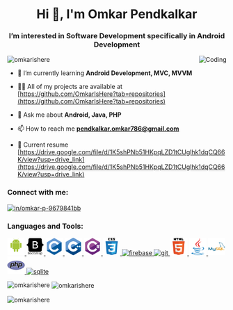 <h1 align="center">Hi 👋, I'm Omkar Pendkalkar</h1>
<h3 align="center">I’m interested in Software Development specifically in Android Development</h3>
<img align="right" alt="Coding" width "400" height="200" src="https://dl.dropboxusercontent.com/s/p84wxasz7cz43mu/1578791250559.gif?dl=0">
<p align="left"> <img src="https://komarev.com/ghpvc/?username=omkarishere&label=Profile%20views&color=0e75b6&style=flat" alt="omkarishere" /> </p>

- 🌱 I’m currently learning **Android Development, MVC, MVVM**

- 👨‍💻 All of my projects are available at [https://github.com/OmkarIsHere?tab=repositories](https://github.com/OmkarIsHere?tab=repositories)

- 💬 Ask me about **Android, Java, PHP**

- 📫 How to reach me **pendkalkar.omkar786@gmail.com**

- 📄 Current resume [https://drive.google.com/file/d/1K5shPNb51HKpqLZD1tCUglhk1dqCQ66K/view?usp=drive_link](https://drive.google.com/file/d/1K5shPNb51HKpqLZD1tCUglhk1dqCQ66K/view?usp=drive_link)

<h3 align="left">Connect with me:</h3>
<p align="left">
<a href="https://linkedin.com/in/in/omkar-p-9679841bb" target="blank"><img align="center" src="https://raw.githubusercontent.com/rahuldkjain/github-profile-readme-generator/master/src/images/icons/Social/linked-in-alt.svg" alt="in/omkar-p-9679841bb" height="30" width="40" /></a>
</p>

<h3 align="left">Languages and Tools:</h3>
<p align="left"> <a href="https://developer.android.com" target="_blank" rel="noreferrer"> <img src="https://raw.githubusercontent.com/devicons/devicon/master/icons/android/android-original-wordmark.svg" alt="android" width="40" height="40"/> </a> <a href="https://getbootstrap.com" target="_blank" rel="noreferrer"> <img src="https://raw.githubusercontent.com/devicons/devicon/master/icons/bootstrap/bootstrap-plain-wordmark.svg" alt="bootstrap" width="40" height="40"/> </a> <a href="https://www.cprogramming.com/" target="_blank" rel="noreferrer"> <img src="https://raw.githubusercontent.com/devicons/devicon/master/icons/c/c-original.svg" alt="c" width="40" height="40"/> </a> <a href="https://www.w3schools.com/cpp/" target="_blank" rel="noreferrer"> <img src="https://raw.githubusercontent.com/devicons/devicon/master/icons/cplusplus/cplusplus-original.svg" alt="cplusplus" width="40" height="40"/> </a> <a href="https://www.w3schools.com/cs/" target="_blank" rel="noreferrer"> <img src="https://raw.githubusercontent.com/devicons/devicon/master/icons/csharp/csharp-original.svg" alt="csharp" width="40" height="40"/> </a> <a href="https://www.w3schools.com/css/" target="_blank" rel="noreferrer"> <img src="https://raw.githubusercontent.com/devicons/devicon/master/icons/css3/css3-original-wordmark.svg" alt="css3" width="40" height="40"/> </a> <a href="https://firebase.google.com/" target="_blank" rel="noreferrer"> <img src="https://www.vectorlogo.zone/logos/firebase/firebase-icon.svg" alt="firebase" width="40" height="40"/> </a> <a href="https://git-scm.com/" target="_blank" rel="noreferrer"> <img src="https://www.vectorlogo.zone/logos/git-scm/git-scm-icon.svg" alt="git" width="40" height="40"/> </a> <a href="https://www.w3.org/html/" target="_blank" rel="noreferrer"> <img src="https://raw.githubusercontent.com/devicons/devicon/master/icons/html5/html5-original-wordmark.svg" alt="html5" width="40" height="40"/> </a> <a href="https://www.java.com" target="_blank" rel="noreferrer"> <img src="https://raw.githubusercontent.com/devicons/devicon/master/icons/java/java-original.svg" alt="java" width="40" height="40"/> </a> <a href="https://www.mysql.com/" target="_blank" rel="noreferrer"> <img src="https://raw.githubusercontent.com/devicons/devicon/master/icons/mysql/mysql-original-wordmark.svg" alt="mysql" width="40" height="40"/> </a> <a href="https://www.php.net" target="_blank" rel="noreferrer"> <img src="https://raw.githubusercontent.com/devicons/devicon/master/icons/php/php-original.svg" alt="php" width="40" height="40"/> </a> <a href="https://www.sqlite.org/" target="_blank" rel="noreferrer"> <img src="https://www.vectorlogo.zone/logos/sqlite/sqlite-icon.svg" alt="sqlite" width="40" height="40"/> </a> </p>

<p><img align="left" src="https://github-readme-stats.vercel.app/api/top-langs?username=omkarishere&show_icons=true&locale=en&layout=compact" alt="omkarishere" /></p>

<p>&nbsp;<img align="center" src="https://github-readme-stats.vercel.app/api?username=omkarishere&show_icons=true&locale=en" alt="omkarishere" /></p>

<p><img align="center" src="https://github-readme-streak-stats.herokuapp.com/?user=omkarishere&" alt="omkarishere" /></p>
